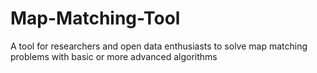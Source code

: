 # Map-Matching-Tool
A tool for researchers and open data enthusiasts to solve map matching problems with basic or more advanced algorithms
